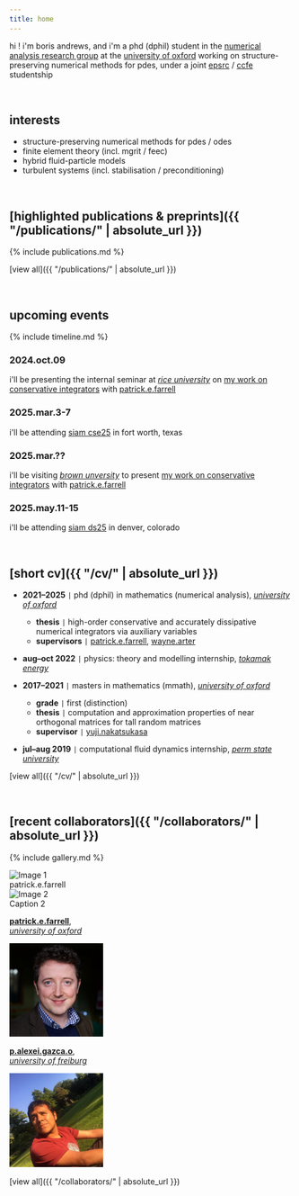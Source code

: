 ```yaml
---
title: home
---
```


hi ! i'm boris andrews, and i'm a phd (dphil) student in the [numerical analysis research group](https://www.maths.ox.ac.uk/groups/numerical-analysis) at the [university of oxford](https://www.maths.ox.ac.uk/) working on structure-preserving numerical methods for pdes, under a joint [epsrc](https://www.ukri.org/councils/epsrc/) / [ccfe](https://ccfe.ukaea.uk/) studentship

<br>

## interests

- structure-preserving numerical methods for pdes / odes
- finite element theory (incl. mgrit / feec)
- hybrid fluid-particle models
- turbulent systems (incl. stabilisation / preconditioning)

<br>

## [highlighted publications & preprints]({{ "/publications/" | absolute_url }})

{% include publications.md %}

[view all]({{ "/publications/" | absolute_url }})

<br>

## upcoming events

{% include timeline.md %}

<div class="timeline">
  <div class="outer">
    <div class="card">
      <div class="info">
        <h3 class="title">2024.oct.09</h3>
        <p>i'll be presenting the internal seminar at <em><a href="https://mathweb.rice.edu/">rice university</a></em> on <a href="publications/sp-schemes/index.md">my work on conservative integrators</a> with <a href="https://pefarrell.org/">patrick.e.farrell</a></p>
      </div>
    </div>
    <div class="card">
      <div class="info">
        <h3 class="title">2025.mar.3-7</h3>
        <p>i'll be attending <a href="https://www.siam.org/conferences-events/siam-conferences/cse25/">siam cse25</a> in <e>fort worth, texas</e></p>
      </div>
    </div>
    <div class="card">
      <div class="info">
        <h3 class="title">2025.mar.??</h3>
        <p>i'll be visiting <em><a href="https://sites.brown.edu/scientific-computing/">brown unversity</a></em> to present <a href="publications/sp-schemes/index.md">my work on conservative integrators</a> with <a href="https://pefarrell.org/">patrick.e.farrell</a></p>
      </div>
    </div>
    <div class="card">
      <div class="info">
        <h3 class="title">2025.may.11-15</h3>
        <p>i'll be attending <a href="https://www.siam.org/conferences-events/siam-conferences/ds25/">siam ds25</a> in <e>denver, colorado</e></p>
      </div>
    </div>
  </div>
</div>

<br>

## [short cv]({{ "/cv/" | absolute_url }})

- **2021–2025** <code>&#124;</code> phd (dphil) in mathematics (numerical analysis), [*university of oxford*](https://www.maths.ox.ac.uk/)
    - **thesis** <code>&#124;</code> high-order conservative and accurately dissipative numerical integrators via auxiliary variables
    - **supervisors** <code>&#124;</code> [patrick.e.farrell](https://pefarrell.org/), [wayne.arter](https://www.linkedin.com/in/wayne-arter-86375211/)
- **aug–oct 2022** <code>&#124;</code> physics: theory and modelling internship, [*tokamak energy*](https://tokamakenergy.com/)
  
- **2017–2021** <code>&#124;</code> masters in mathematics (mmath), [*university of oxford*](https://www.maths.ox.ac.uk/)
    - **grade** <code>&#124;</code> first (distinction)
    - **thesis** <code>&#124;</code> computation and approximation properties of near orthogonal matrices for tall random matrices
    - **supervisor** <code>&#124;</code> [yuji.nakatsukasa](https://people.maths.ox.ac.uk/nakatsukasa/)
- **jul–aug 2019** <code>&#124;</code> computational fluid dynamics internship, [*perm state university*](http://en.psu.ru/)

[view all]({{ "/cv/" | absolute_url }})

<br>

## [recent collaborators]({{ "/collaborators/" | absolute_url }})

{% include gallery.md %}

<div class="gallery">
    <div class="gallery-item">
        <img src="{{ '/assets/img/collaborators/patrick.jpg' | relative_url }}" alt="Image 1">
        <div class="caption">patrick.e.farrell</div>
    </div>
    <div class="gallery-item">
        <img src="{{ '/assets/img/collaborators/alexei.jpeg' | relative_url }}" alt="Image 2">
        <div class="caption">Caption 2</div>
    </div>
</div>

[**patrick.e.farrell**](https://pefarrell.org/), <br>
[*university of oxford*](https://www.maths.ox.ac.uk/)

<img src="/assets/img/collaborators/patrick.jpg" alt="patrick.e.farrell" width="167" />

[**p.alexei.gazca.o**](https://gazcaorozco.github.io/home/), <br>
[*university of freiburg*](https://www.math.uni-freiburg.de/index.html)

<img src="/assets/img/collaborators/alexei.jpeg" alt="p.alexei.gazca.o" width="167" />

[view all]({{ "/collaborators/" | absolute_url }})
